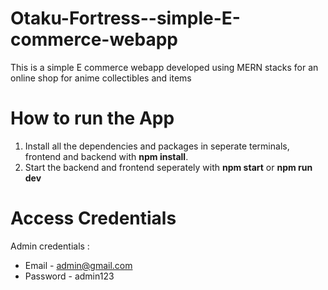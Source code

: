# Otaku-Fortress--simple-E-commerce-webapp
This is a simple E commerce webapp developed using MERN stacks for an online shop for anime collectibles and items

# How to run the App

1. Install all the dependencies and packages in seperate terminals, frontend and backend with **npm install**.
2. Start the backend and frontend seperately with **npm start** or **npm run dev**


# Access Credentials
Admin credentials : 

- Email - admin@gmail.com
- Password - admin123
